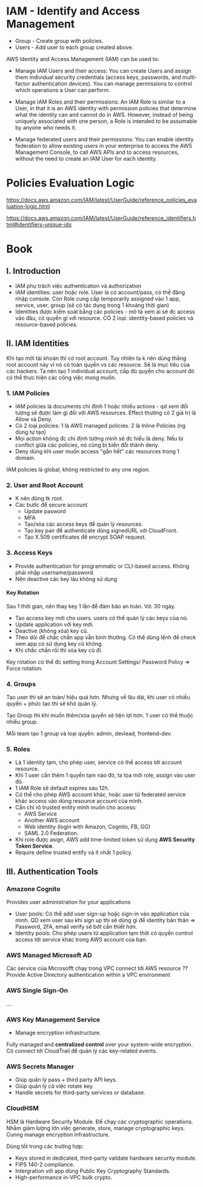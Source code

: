 # IAM - Identify and Access Management

- Group - Create group with policies.
- Users - Add user to each group created above.

AWS Identity and Access Management (IAM) can be used to:

* Manage IAM Users and their access: You can create Users and assign them individual security credentials (access keys, passwords, and multi-factor authentication devices). You can manage permissions to control which operations a User can perform.

* Manage IAM Roles and their permissions: An IAM Role is similar to a User, in that it is an AWS identity with permission policies that determine what the identity can and cannot do in AWS. However, instead of being uniquely associated with one person, a Role is intended to be assumable by anyone who needs it.

* Manage federated users and their permissions: You can enable identity federation to allow existing users in your enterprise to access the AWS Management Console, to call AWS APIs and to access resources, without the need to create an IAM User for each identity.

# Policies Evaluation Logic
https://docs.aws.amazon.com/IAM/latest/UserGuide/reference_policies_evaluation-logic.html

https://docs.aws.amazon.com/IAM/latest/UserGuide/reference_identifiers.html#identifiers-unique-ids


# Book
## I. Introduction
+ IAM phụ trách việc authentication và authorization
+ IAM identities: user hoặc role. User là có account/pass, có thể đăng nhập console. Còn Role cung cấp temporarily assigned vào 1 app, service, user, group (sẽ có tác dụng trong 1 khoảng thời gian)
+ Identities được kiểm soát bằng các policies - mô tả xem ai sẽ đc access vào đâu, có quyền gì với resource. CÓ 2 loại: identity-based policies và resource-based policies.
## II. IAM Identities
Khi tạo mới tài khoản thì có root account. Tuy nhiên ta k nên dùng thằng root account này vì nó có toàn quyền vs các resource. Sẽ là mục tiêu của các hackers. Ta nên tạo 1 individual account, cấp đủ quyền cho account đó có thể thực hiện các công việc mong muốn.
### 1. IAM Policies
+ IAM policies là documents chỉ định 1 hoặc nhiều actions - qd xem đối tượng sẽ được làm gì đối với AWS resources. Effect thường có 2 giá trị là Allow và Deny.
+ Có 2 loại policies: 1 là AWS managed policies. 2 là Inline Policies (ng dùng tự tạo)
+ Mọi action không đc chỉ định tường minh sẽ đc hiểu là deny. Nếu bị conflict giữa các policies, nó cũng bị biến đổi thành deny.
+ Deny dùng khi user muốn access "gần hết" các resources trong 1 domain.

IAM policies là global, không restricted to any one region.
### 2. User and Root Account
+ K nên dùng tk root.
+ Các bước để secure account
  + Update pasword
  + MFA
  + Tạo/xóa các access keys để quản lý resources.
  + Tạo key pair để authenticate dùng signedURL với CloudFront.
  + Tạo X.509 certificates để encrypt SOAP request.
### 3. Access Keys
+ Provide authentication for programmatic or CLI-based access. Không phải nhập username/password.
+ Nên deactive các key lâu không sử dụng

#### Key Rotation
Sau 1 thời gian, nên thay key 1 lần để đảm bảo an toàn. Vd: 30 ngày.
+ Tạo access key mới cho users. users có thể quản lý các keys của nó.
+ Update application với key mới.
+ Deactive (không xóa) key cũ.
+ Theo dõi để chắc chắn app vẫn bình thường. Có thể dùng lệnh để check xem app có sử dụng key cũ không.
+ Khi chắc chắn rồi thì xóa key cũ đi.

Key rotation có thể đc setting trong Account Settings/ Password Policy => Force rotation.
### 4. Groups
Tạo user thì sẽ an toàn/ hiệu quả hơn. Nhưng về lâu dài, khi user có nhiều quyền + phức tạo thì sẽ khó quản lý.

Tạo Group thì khi muốn thêm/xóa quyền sẽ tiện lợi hơn. 1 user có thể thuộc nhiều group.

Mỗi team tạo 1 group và loại quyền: admin, devlead, frontend-dev.
### 5. Roles
+ Là 1 identity tạm, cho phép user, service có thể access tới account resource.
+ Khi 1 user cần thêm 1 quyền tạm nào đó, ta tọa mới role, assign vào user đó.
+ 1 IAM Role sẽ default expires sau 12h.
+ Có thể cho phép AWS account khác, hoặc user từ federated service khác access vào dùng resource account của mình.
+ Cần chỉ rõ trusted entity mình muốn cho access:
  + AWS Service
  + Another AWS account
  + Web identity (login with Amazon, Cognito, FB, GG)
  + SAML 2.0 Federation.
+ Khi role được asign, AWS add time-limited token sử dụng **AWS Security Token Service**.
+ Require define trusted entify và ít nhất 1 policy.
## III. Authentication Tools
### Amazone Cognito
Provides user administration for your applications

+ User pools: Có thể add user sign-up hoặc sign-in vào application của mình. QD xem user sau khi sign up thì sẽ dùng gì để identity bản thân => Password, 2FA, email verify sẽ bớt cần thiết hơn.
+ Identity pools: Cho phép users từ application tạm thời có quyền control access tới service khác trong AWS account của bạn.
### AWS Managed Microsoft AD
Các service của Microsofft chạy trong VPC connect tới AWS resource ??
Provide Active Directory authentication within a VPC environment
### AWS Single Sign-On
....
### AWS Key Management Service
+ Manage encryption infrastructure.

Fully managed and **centralized control** over your system-wide encryption.
Có connect tới CloudTrail để quản lý các key-related events.
### AWS Secrets Manager
+ Giúp quản lý pass + third party API keys.
+ Giúp quản lý cả việc rotate key.
+ Handle secrets for third-party services or database.
### CloudHSM
HSM là Hardware Security Module. Để chạy các cryptographic operations. Nhằm giảm lượng lớn việc generate, store, manage cryptographic keys.
Cunng manage encryption infrastructure.

Dùng tốt trong các trường hợp:
+ Keys stored in dedicated, third-party validate hardware security module.
+ FIPS 140-2 compliance.
+ Intergration với app dùng Public Key Cryptography Standards.
+ High-performance in-VPC bulk crypto.
